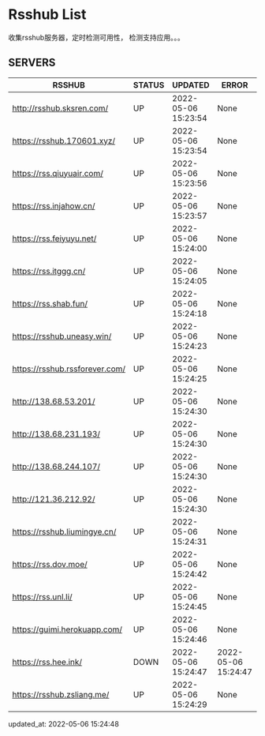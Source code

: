 # Rsshub List

收集rsshub服务器，定时检测可用性， 检测支持应用。。。


## SERVERS

|  RSSHUB   | STATUS  | UPDATED  | ERROR  | TWITTER |  
|  ----  | ----  | ----  | ----  | ---- |  
| http://rsshub.sksren.com/ | UP | 2022-05-06 15:23:54 | None |OK|  
| https://rsshub.170601.xyz/ | UP | 2022-05-06 15:23:54 | None |OK|  
| https://rss.qiuyuair.com/ | UP | 2022-05-06 15:23:56 | None ||  
| https://rss.injahow.cn/ | UP | 2022-05-06 15:23:57 | None ||  
| https://rss.feiyuyu.net/ | UP | 2022-05-06 15:24:00 | None ||  
| https://rss.itggg.cn/ | UP | 2022-05-06 15:24:05 | None ||  
| https://rss.shab.fun/ | UP | 2022-05-06 15:24:18 | None |OK|  
| https://rsshub.uneasy.win/ | UP | 2022-05-06 15:24:23 | None |OK|  
| https://rsshub.rssforever.com/ | UP | 2022-05-06 15:24:25 | None |OK|  
| http://138.68.53.201/ | UP | 2022-05-06 15:24:30 | None ||  
| http://138.68.231.193/ | UP | 2022-05-06 15:24:30 | None ||  
| http://138.68.244.107/ | UP | 2022-05-06 15:24:30 | None ||  
| http://121.36.212.92/ | UP | 2022-05-06 15:24:30 | None ||  
| https://rsshub.liumingye.cn/ | UP | 2022-05-06 15:24:31 | None ||  
| https://rss.dov.moe/ | UP | 2022-05-06 15:24:42 | None |OK|  
| https://rss.unl.li/ | UP | 2022-05-06 15:24:45 | None ||  
| https://guimi.herokuapp.com/ | UP | 2022-05-06 15:24:46 | None ||  
| https://rss.hee.ink/ | DOWN | 2022-05-06 15:24:47 | 2022-05-06 15:24:47 |  
| https://rsshub.zsliang.me/ | UP | 2022-05-06 15:24:29 | None |OK|  
  

updated_at: 2022-05-06 15:24:48  
